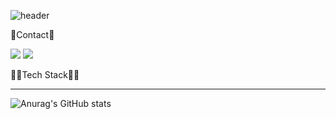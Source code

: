 ![header](https://capsule-render.vercel.app/api?type=waving&color=CCFFCC&height=300&section=header&text=JiSu%20Mun&fontSize=90)

📧Contact📧</h2>

<a href="https://brandnewthinker.tistory.com/" target="_blank"><img src="https://img.shields.io/badge/Blog-FF9900?style=flat&logo=Tistory&logoColor=FFFFFF"/></a>
<a href="mailto:mjs3827@gmail.com" target="_blank"><img src="https://img.shields.io/badge/mjs3827@gmail.com-FF6666?style=flat&logo=Gmail&logoColor=FFFFFF"/></a>


🧑‍💻Tech Stack🧑‍💻</h2>



---
![Anurag's GitHub stats](https://github-readme-stats.vercel.app/api?username=JiSuMun&theme=vue&show_icons=true)
